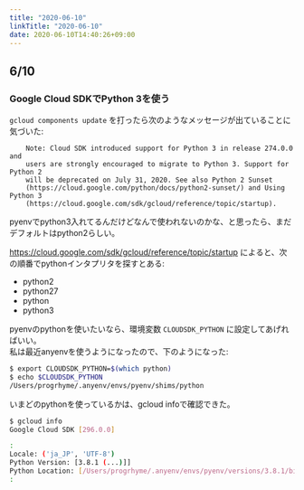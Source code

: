 ```yaml
---
title: "2020-06-10"
linkTitle: "2020-06-10"
date: 2020-06-10T14:40:26+09:00
---
```


## 6/10
### Google Cloud SDKでPython 3を使う

`gcloud components update` を打ったら次のようなメッセージが出ていることに気づいた:

```
    Note: Cloud SDK introduced support for Python 3 in release 274.0.0 and
    users are strongly encouraged to migrate to Python 3. Support for Python 2
    will be deprecated on July 31, 2020. See also Python 2 Sunset
    (https://cloud.google.com/python/docs/python2-sunset/) and Using Python 3
    (https://cloud.google.com/sdk/gcloud/reference/topic/startup).
```

pyenvでpython3入れてるんだけどなんで使われないのかな、と思ったら、まだデフォルトはpython2らしい。

https://cloud.google.com/sdk/gcloud/reference/topic/startup によると、次の順番でpythonインタプリタを探すとある:

- python2
- python27
- python
- python3

pyenvのpythonを使いたいなら、環境変数 `CLOUDSDK_PYTHON` に設定してあげればいい。  
私は最近anyenvを使うようになったので、下のようになった:

```sh
$ export CLOUDSDK_PYTHON=$(which python)
$ echo $CLOUDSDK_PYTHON
/Users/progrhyme/.anyenv/envs/pyenv/shims/python
```

いまどのpythonを使っているかは、gcloud infoで確認できた。

```sh
$ gcloud info
Google Cloud SDK [296.0.0]

:
Locale: ('ja_JP', 'UTF-8')
Python Version: [3.8.1 (...)]]
Python Location: [/Users/progrhyme/.anyenv/envs/pyenv/versions/3.8.1/bin/python]
:
```
